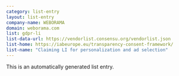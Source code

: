 ```yaml
---
category: list-entry
layout: list-entry
company-name: WEBORAMA
domain: weborama.com
list: gdpr-li
list-data-url: https://vendorlist.consensu.org/vendorlist.json
list-home: https://iabeurope.eu/transparency-consent-framework/
list-name: "Claiming LI for personalization and ad selection"
---
```


This is an automatically generated list entry.
